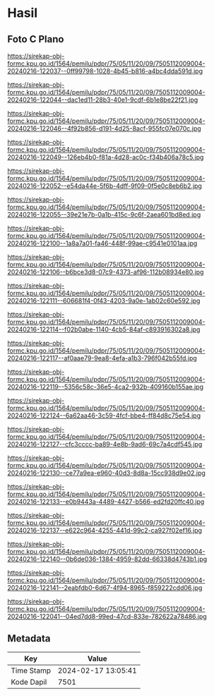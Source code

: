 # Hasil

## Foto C Plano

https://sirekap-obj-formc.kpu.go.id/1564/pemilu/pdpr/75/05/11/20/09/7505112009004-20240216-122037--0ff99798-1028-4b45-b816-a4bc4dda591d.jpg

https://sirekap-obj-formc.kpu.go.id/1564/pemilu/pdpr/75/05/11/20/09/7505112009004-20240216-122044--dac1ed11-28b3-40e1-9cdf-6b1e8be22f21.jpg

https://sirekap-obj-formc.kpu.go.id/1564/pemilu/pdpr/75/05/11/20/09/7505112009004-20240216-122046--4f92b856-d191-4d25-8acf-955fc07e070c.jpg

https://sirekap-obj-formc.kpu.go.id/1564/pemilu/pdpr/75/05/11/20/09/7505112009004-20240216-122049--126eb4b0-f81a-4d28-ac0c-f34b406a78c5.jpg

https://sirekap-obj-formc.kpu.go.id/1564/pemilu/pdpr/75/05/11/20/09/7505112009004-20240216-122052--e54da44e-5f6b-4dff-9f09-0f5e0c8eb6b2.jpg

https://sirekap-obj-formc.kpu.go.id/1564/pemilu/pdpr/75/05/11/20/09/7505112009004-20240216-122055--39e21e7b-0a1b-415c-9c6f-2aea601bd8ed.jpg

https://sirekap-obj-formc.kpu.go.id/1564/pemilu/pdpr/75/05/11/20/09/7505112009004-20240216-122100--1a8a7a01-fa46-448f-99ae-c9541e0101aa.jpg

https://sirekap-obj-formc.kpu.go.id/1564/pemilu/pdpr/75/05/11/20/09/7505112009004-20240216-122106--b6bce3d8-07c9-4373-af96-112b08934e80.jpg

https://sirekap-obj-formc.kpu.go.id/1564/pemilu/pdpr/75/05/11/20/09/7505112009004-20240216-122111--606681f4-0f43-4203-9a0e-1ab02c60e592.jpg

https://sirekap-obj-formc.kpu.go.id/1564/pemilu/pdpr/75/05/11/20/09/7505112009004-20240216-122114--f02b0abe-1140-4cb5-84af-c893916302a8.jpg

https://sirekap-obj-formc.kpu.go.id/1564/pemilu/pdpr/75/05/11/20/09/7505112009004-20240216-122117--af0aae79-9ea8-4efa-a1b3-796f042b55fd.jpg

https://sirekap-obj-formc.kpu.go.id/1564/pemilu/pdpr/75/05/11/20/09/7505112009004-20240216-122119--5356c58c-36e5-4ca2-932b-409160b155ae.jpg

https://sirekap-obj-formc.kpu.go.id/1564/pemilu/pdpr/75/05/11/20/09/7505112009004-20240216-122124--6a62aa46-3c59-4fcf-bbe4-ff84d8c75e54.jpg

https://sirekap-obj-formc.kpu.go.id/1564/pemilu/pdpr/75/05/11/20/09/7505112009004-20240216-122127--cfc3cccc-ba89-4e8b-9ad6-69c7a4cdf545.jpg

https://sirekap-obj-formc.kpu.go.id/1564/pemilu/pdpr/75/05/11/20/09/7505112009004-20240216-122130--ce77a9ea-e960-40d3-8d8a-15cc938d9e02.jpg

https://sirekap-obj-formc.kpu.go.id/1564/pemilu/pdpr/75/05/11/20/09/7505112009004-20240216-122133--e0b9443a-4489-4427-b566-ed2fd20ffc40.jpg

https://sirekap-obj-formc.kpu.go.id/1564/pemilu/pdpr/75/05/11/20/09/7505112009004-20240216-122137--e622c964-4255-441d-99c2-ca927f02ef16.jpg

https://sirekap-obj-formc.kpu.go.id/1564/pemilu/pdpr/75/05/11/20/09/7505112009004-20240216-122140--0b6de036-1384-4959-82dd-66338d4743b1.jpg

https://sirekap-obj-formc.kpu.go.id/1564/pemilu/pdpr/75/05/11/20/09/7505112009004-20240216-122141--2eabfdb0-6d67-4f94-8965-f859222cdd06.jpg

https://sirekap-obj-formc.kpu.go.id/1564/pemilu/pdpr/75/05/11/20/09/7505112009004-20240216-122041--04ed7dd8-99ed-47cd-833e-782622a78486.jpg


## Metadata

| Key        | Value               |
| ---------- | ------------------- |
| Time Stamp | 2024-02-17 13:05:41 |
| Kode Dapil | 7501                |



